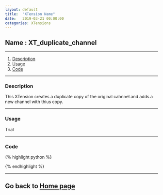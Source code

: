 ```yaml
---
layout: default
title:  "XTension Name"
date:   2019-03-21 00:00:00
categories: XTensions
---
```


## Name : XT_duplicate_channel

---

01. [Description](#description)
02. [Usage](#usage)
03. [Code](#code)

---

### Description

This XTension creates a duplicate copy of the original cahnnel and adds a new channel with thius copy.

---

### Usage

Trial

---

### Code

{% highlight python %}



{% endhighlight %}

---

## Go back to [Home page][go-back-to-home]

[go-back-to-home]: https://cvbi.github.io/python-XTensions